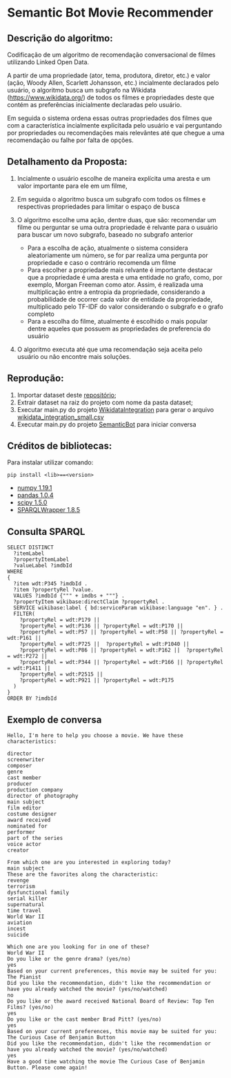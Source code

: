 # Semantic Bot Movie Recommender 

## Descrição do algoritmo:
Codificação de um algoritmo de recomendação conversacional de filmes utilizando Linked Open Data.

A partir de uma propriedade (ator, tema, produtora, diretor, etc.) e valor (ação, Woody Allen, Scarlett Johansson, etc.) incialmente declarados pelo usuário, o algoritmo busca um subgrafo na Wikidata (https://www.wikidata.org/) de todos os filmes e propriedades deste que contém as preferências inicialmente declaradas pelo usuário.

Em seguida o sistema ordena essas outras propriedades dos filmes que com a característica  incialmente explicitada pelo usuário e vai perguntando por propriedades ou recomendações mais relevântes até que chegue a uma recomendação ou falhe por falta de opções.

## Detalhamento da Proposta:
1. Incialmente o usuário escolhe de maneira explícita uma aresta e um valor importante para ele em um filme, 
2. Em seguida o algoritmo busca um subgrafo com todos os filmes e respectivas propriedades para limitar o espaço de busca
3. O algoritmo escolhe uma ação, dentre duas, que são: recomendar um filme ou perguntar se uma outra propriedade é relvante para o usuário para buscar um novo subgrafo, baseado no subgrafo anterior
    - Para a escolha de ação, atualmente o sistema considera aleatoriamente um número, se for par realiza uma pergunta por propriedade e caso o contrário recomenda um filme
    - Para escolher a propriedade mais relvante é importante destacar que a propriedade é uma aresta e uma entidade no grafo, como, por exemplo, Morgan Freeman como ator. Assim, é realizada uma multiplicação entre a entropia da propriedade, considerando a probabilidade de ocorrer cada valor de entidade da propriedade, multiplicado pelo TF-IDF do valor considerando o subgrafo e o grafo completo
    - Para a escolha do filme, atualmente é escolhido o mais popular dentre aqueles que possuem as propriedades de preferencia do usuário

4. O algoritmo executa até que uma recomendação seja aceita pelo usuário ou não encontre mais soluções.

## Reprodução:

1. Importar dataset deste [repositório](https://github.com/LuanSSouza/word-recommender-api/blob/master/dataset.rar);
2. Extrair dataset na raiz do projeto com nome da pasta dataset;
3. Executar main.py do projeto [WikidataIntegration](https://github.com/andlzanon/semantic-bot-recommender/tree/main/WikidataIntegration) para gerar o arquivo [wikidata_integration_small.csv](https://github.com/andlzanon/semantic-bot-recommender/blob/main/WikidataIntegration/wikidata_integration_small.csv) 
4. Executar main.py do projeto [SemanticBot](https://github.com/andlzanon/semantic-bot-recommender/tree/main/SemanticBot) para iniciar conversa

## Créditos de bibliotecas:
Para instalar utilizar comando: 
    
    pip install <lib>==<version>

* [numpy 1.19.1](https://numpy.org/)
* [pandas 1.0.4](https://pandas.pydata.org/)
* [scipy 1.5.0](https://www.scipy.org/)
* [SPARQLWrapper 1.8.5](https://github.com/RDFLib/sparqlwrapper)

## Consulta SPARQL
    SELECT DISTINCT
      ?itemLabel
      ?propertyItemLabel
      ?valueLabel ?imdbId
    WHERE 
    {
      ?item wdt:P345 ?imdbId .
      ?item ?propertyRel ?value.
      VALUES ?imdbId {""" + imdbs + """} .
      ?propertyItem wikibase:directClaim ?propertyRel .
      SERVICE wikibase:label { bd:serviceParam wikibase:language "en". } .
      FILTER( 
        ?propertyRel = wdt:P179 || 
        ?propertyRel = wdt:P136 || ?propertyRel = wdt:P170 || 
        ?propertyRel = wdt:P57 || ?propertyRel = wdt:P58 || ?propertyRel = wdt:P161 ||
        ?propertyRel = wdt:P725 ||  ?propertyRel = wdt:P1040 ||
        ?propertyRel = wdt:P86 || ?propertyRel = wdt:P162 ||  ?propertyRel = wdt:P272 || 
        ?propertyRel = wdt:P344 || ?propertyRel = wdt:P166 || ?propertyRel = wdt:P1411 || 
        ?propertyRel = wdt:P2515 ||
        ?propertyRel = wdt:P921 || ?propertyRel = wdt:P175
      )  
    }
    ORDER BY ?imdbId

## Exemplo de conversa

    Hello, I'm here to help you choose a movie. We have these characteristics: 

    director
    screenwriter
    composer
    genre
    cast member
    producer
    production company
    director of photography
    main subject
    film editor
    costume designer
    award received
    nominated for
    performer
    part of the series
    voice actor
    creator

    From which one are you interested in exploring today?
    main subject
    These are the favorites along the characteristic:
    revenge
    terrorism
    dysfunctional family
    serial killer
    supernatural
    time travel
    World War II
    aviation
    incest
    suicide

    Which one are you looking for in one of these?
    World War II
    Do you like or the genre drama? (yes/no)
    yes
    Based on your current preferences, this movie may be suited for you: 
    The Pianist
    Did you like the recommendation, didn't like the recommendation or have you already watched the movie? (yes/no/watched)
    no
    Do you like or the award received National Board of Review: Top Ten Films? (yes/no)
    yes
    Do you like or the cast member Brad Pitt? (yes/no)
    yes
    Based on your current preferences, this movie may be suited for you: 
    The Curious Case of Benjamin Button
    Did you like the recommendation, didn't like the recommendation or have you already watched the movie? (yes/no/watched)
    yes
    Have a good time watching the movie The Curious Case of Benjamin Button. Please come again!